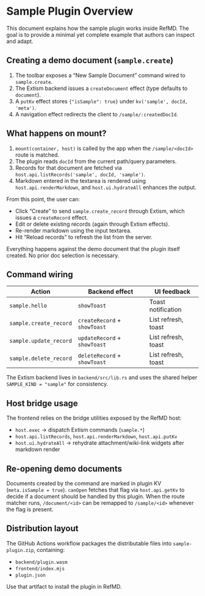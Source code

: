 # Sample Plugin Overview

This document explains how the sample plugin works inside RefMD. The goal is to provide a minimal yet complete example that authors can inspect and adapt.

## Creating a demo document (`sample.create`)

1. The toolbar exposes a “New Sample Document” command wired to `sample.create`.
2. The Extism backend issues a `createDocument` effect (type defaults to `document`).
3. A `putKv` effect stores `{"isSample": true}` under `kv('sample', docId, 'meta')`.
4. A navigation effect redirects the client to `/sample/:createdDocId`.

## What happens on mount?

1. `mount(container, host)` is called by the app when the `/sample/<docId>` route is matched.
2. The plugin reads `docId` from the current path/query parameters.
3. Records for that document are fetched via `host.api.listRecords('sample', docId, 'sample')`.
4. Markdown entered in the textarea is rendered using `host.api.renderMarkdown`, and `host.ui.hydrateAll` enhances the output.

From this point, the user can:

- Click “Create” to send `sample.create_record` through Extism, which issues a `createRecord` effect.
- Edit or delete existing records (again through Extism effects).
- Re-render markdown using the input textarea.
- Hit “Reload records” to refresh the list from the server.

Everything happens against the demo document that the plugin itself created. No prior doc selection is necessary.

## Command wiring

| Action                | Backend effect                                    | UI feedback                    |
|-----------------------|----------------------------------------------------|--------------------------------|
| `sample.hello`        | `showToast`                                        | Toast notification             |
| `sample.create_record`| `createRecord` + `showToast`                       | List refresh, toast            |
| `sample.update_record`| `updateRecord` + `showToast`                       | List refresh, toast            |
| `sample.delete_record`| `deleteRecord` + `showToast`                       | List refresh, toast            |

The Extism backend lives in `backend/src/lib.rs` and uses the shared helper `SAMPLE_KIND = "sample"` for consistency.

## Host bridge usage

The frontend relies on the bridge utilities exposed by the RefMD host:

- `host.exec` → dispatch Extism commands (`sample.*`)
- `host.api.listRecords`, `host.api.renderMarkdown`, `host.api.putKv`
- `host.ui.hydrateAll` → rehydrate attachment/wiki-link widgets after markdown render

## Re-opening demo documents

Documents created by the command are marked in plugin KV (`meta.isSample = true`).
`canOpen` fetches that flag via `host.api.getKv` to decide if a document should be
handled by this plugin. When the route matcher runs, `/document/<id>` can be
remapped to `/sample/<id>` whenever the flag is present.

## Distribution layout

The GitHub Actions workflow packages the distributable files into
`sample-plugin.zip`, containing:

- `backend/plugin.wasm`
- `frontend/index.mjs`
- `plugin.json`

Use that artifact to install the plugin in RefMD.
